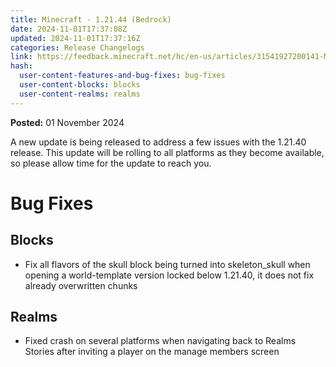 ```yaml
---
title: Minecraft - 1.21.44 (Bedrock)
date: 2024-11-01T17:37:08Z
updated: 2024-11-01T17:37:16Z
categories: Release Changelogs
link: https://feedback.minecraft.net/hc/en-us/articles/31541927200141-Minecraft-1-21-44-Bedrock
hash:
  user-content-features-and-bug-fixes: bug-fixes
  user-content-blocks: blocks
  user-content-realms: realms
---
```


**Posted:** 01 November 2024

A new update is being released to address a few issues with the 1.21.40 release. This update will be rolling to all platforms as they become available, so please allow time for the update to reach you.

# Bug Fixes

## Blocks

- Fix all flavors of the skull block being turned into skeleton_skull when opening a world-template version locked below 1.21.40, it does not fix already overwritten chunks

## Realms

- Fixed crash on several platforms when navigating back to Realms Stories after inviting a player on the manage members screen
